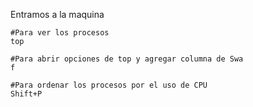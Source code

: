 Entramos a la maquina
```
#Para ver los procesos
top

#Para abrir opciones de top y agregar columna de Swa
f

#Para ordenar los procesos por el uso de CPU
Shift+P 
```

